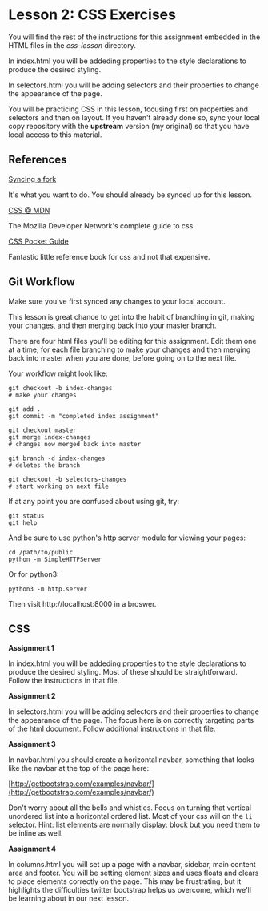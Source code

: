 Lesson 2: CSS Exercises
====

You will find the rest of the instructions for this assignment embedded in the HTML files in the *css-lesson* directory. 

In index.html you will be addeding properties to the style declarations to produce the desired styling. 

In selectors.html you will be adding selectors and their properties to change the appearance of the page.

You will be practicing CSS in this lesson, focusing first on properties and selectors and then on layout. If you haven't already done so, sync your local copy repository with the **upstream** version (my original) so that you have local access to this material.

## References

[Syncing a fork](https://help.github.com/articles/syncing-a-fork/)

It's what you want to do. You should already be synced up for this lesson.

[CSS @ MDN](https://developer.mozilla.org/en-US/docs/Web/CSS)

The Mozilla Developer Network's complete guide to css.

[CSS Pocket Guide](http://www.amazon.com/CSS-Pocket-Guide-Peachpit/dp/0321732278)

Fantastic little reference book for css and not that expensive.

## Git Workflow

Make sure you've first synced any changes to your local account.

This lesson is great chance to get into the habit of branching in git, making your changes, and then merging back into your master branch.

There are four html files you'll be editing for this assignment. Edit them one at a time, for each file branching to make your changes and then merging back into master when you are done, before going on to the next file.

Your workflow might look like:

```
git checkout -b index-changes
# make your changes
	
git add .
git commit -m "completed index assignment"
	
git checkout master
git merge index-changes
# changes now merged back into master
	
git branch -d index-changes 
# deletes the branch

git checkout -b selectors-changes
# start working on next file
```

If at any point you are confused about using git, try:

```
git status
git help
```

And be sure to use python's http server module for viewing your pages:

```
cd /path/to/public
python -m SimpleHTTPServer
```

Or for python3:

```
python3 -m http.server
```

Then visit http://localhost:8000 in a broswer.

## CSS

**Assignment 1** 

In index.html you will be addeding properties to the style declarations to produce the desired styling. Most of these should be straightforward. Follow the instructions in that file.

**Assignment 2**

In selectors.html you will be adding selectors and their properties to change the appearance of the page. The focus here is on correctly targeting parts of the html document. Follow additional instructions in that file.

**Assignment 3**

In navbar.html you should create a horizontal navbar, something that looks like the navbar at the top of the page here:

[http://getbootstrap.com/examples/navbar/](http://getbootstrap.com/examples/navbar/)

Don't worry about all the bells and whistles. Focus on turning that vertical unordered list into a horizontal ordered list. Most of your css will on the `li` selector. Hint: list elements are normally display: block but you need them to be inline as well. 

**Assignment 4**

In columns.html you will set up a page with a navbar, sidebar, main content area and footer. You will be setting element sizes and uses floats and clears to place elements correctly on the page. This may be frustrating, but it highlights the difficulties twitter bootstrap helps us overcome, which we'll be learning about in our next lesson.